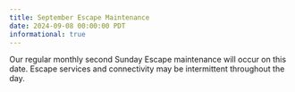```yaml
---
title: September Escape Maintenance 
date: 2024-09-08 00:00:00 PDT
informational: true
---
```


Our regular monthly second Sunday Escape maintenance will occur on this date. Escape services and connectivity may be intermittent throughout the day.
